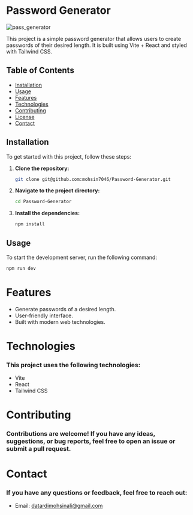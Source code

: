 # Password Generator
![pass_generator](https://github.com/mohsin7046/Password-Generator/assets/150660077/244c26e6-682c-4e55-b2ea-6d2617802965)

This project is a simple password generator that allows users to create passwords of their desired length. It is built using Vite + React and styled with Tailwind CSS.

## Table of Contents

- [Installation](#installation)
- [Usage](#usage)
- [Features](#features)
- [Technologies](#technologies)
- [Contributing](#contributing)
- [License](#license)
- [Contact](#contact)

## Installation

To get started with this project, follow these steps:

1. **Clone the repository:**

    ```bash
    git clone git@github.com:mohsin7046/Password-Generator.git
    ```

2. **Navigate to the project directory:**

    ```bash
    cd Password-Generator
    ```

3. **Install the dependencies:**

    ```bash
    npm install
    ```

## Usage

To start the development server, run the following command:

```bash
npm run dev
```

# Features
- Generate passwords of a desired length.
- User-friendly interface.
- Built with modern web technologies.

# Technologies
### This project uses the following technologies:

- Vite
- React
- Tailwind CSS

# Contributing
### Contributions are welcome! If you have any ideas, suggestions, or bug reports, feel free to open an issue or submit a pull request.

# Contact
### If you have any questions or feedback, feel free to reach out:

- Email: datardimohsinali@gmail.com
